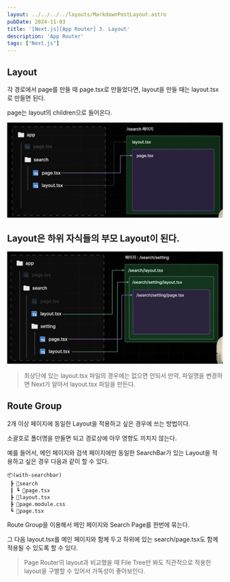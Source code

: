 ```yaml
---
layout: ../../../../layouts/MarkdownPostLayout.astro
pubDate: 2024-11-03
title: '[Next.js][App Router] 3. Layout'
description: 'App Router'
tags: ["Next.js"]
---
```


## Layout

각 경로에서 page를 만들 때 page.tsx로 만들었다면, layout을 만들 때는 layout.tsx로 만들면 된다.

page는 layout의 children으로 들어온다.

![image-20241103190710599](../images/image-20241103190710599.png)



## Layout은 하위 자식들의 부모 Layout이 된다.

![image-20241103191019575](../images/image-20241103191019575.png)

> 최상단에 있는 layout.tsx 파일의 경우에는 없으면 안되서 만약, 파일명을 변경하면 Next가 알아서 layout.tsx 파일을 만든다.



## Route Group

2개 이상 페이지에 동일한 Layout을 적용하고 싶은 경우에 쓰는 방법이다.

소괄호로 폴더명을 만들면 되고 경로상에 아무 영향도 끼치지 않는다.

예를 들어서, 메인 페이지와 검색 페이지에만 동일한 SearchBar가 있는 Layout을 적용하고 싶은 경우 다음과 같이 할 수 있다.

```tsx
📦(with-searchbar)
 ┣ 📂search
 ┃ ┗ 📜page.tsx
 ┣ 📜layout.tsx
 ┣ 📜page.module.css
 ┗ 📜page.tsx
```

Route Group을 이용해서 메인 페이지와 Search Page를 한번에 묶는다.

그 다음 layout.tsx를 메인 페이지와 함께 두고 하위에 있는 search/page.tsx도 함께 적용될 수 있도록 할 수 있다.

> Page Router의 layout과 비교했을 때 File Tree만 봐도 직관적으로 적용한 layout을 구별할 수 있어서 가독성이 좋아보인다.